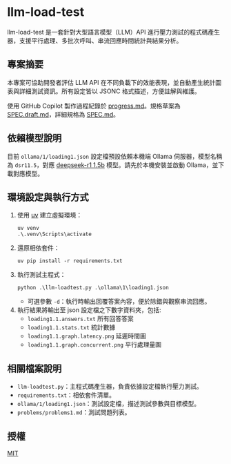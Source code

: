# llm-load-test

llm-load-test 是一套針對大型語言模型（LLM）API 進行壓力測試的程式碼產生器，支援平行處理、多批次呼叫、串流回應時間統計與結果分析。

## 專案摘要
本專案可協助開發者評估 LLM API 在不同負載下的效能表現，並自動產生統計圖表與詳細測試資訊。所有設定皆以 JSONC 格式描述，方便註解與維護。

使用 GitHub Copilot 製作過程紀錄於 [progress.md](progress.md)。規格草案為 [SPEC.draft.md](SPEC.draft.md)，詳細規格為 [SPEC.md](SPEC.md)。

## 依賴模型說明
目前 `ollama/1/loading1.json` 設定檔預設依賴本機端 Ollama 伺服器，模型名稱為 `dsr11.5`，對應 [deepseek-r1 1.5b](https://ollama.com/library/deepseek-r1:1.5b) 模型。請先於本機安裝並啟動 Ollama，並下載對應模型。

## 環境設定與執行方式
1. 使用 [uv](https://github.com/astral-sh/uv) 建立虛擬環境：
   ```pwsh
   uv venv
   .\.venv\Scripts\activate
   ```
2. 還原相依套件：
   ```pwsh
   uv pip install -r requirements.txt
   ```
3. 執行測試主程式：
   ```pwsh
   python .\llm-loadtest.py .\ollama\1\loading1.json
   ```
   - 可選參數 `-d`：執行時輸出回覆答案內容，便於除錯與觀察串流回應。
4. 執行結果將輸出至 json 設定檔之下數字資料夾，包括:
   - `loading1.1.answers.txt` 所有回答答案
   - `loading1.1.stats.txt` 統計數據
   - `loading1.1.graph.latency.png` 延遲時間圖
   - `loading1.1.graph.concurrent.png` 平行處理量圖

## 相關檔案說明
- `llm-loadtest.py`：主程式碼產生器，負責依據設定檔執行壓力測試。
- `requirements.txt`：相依套件清單。
- `ollama/1/loading1.json`：測試設定檔，描述測試參數與目標模型。
- `problems/problems1.md`：測試問題列表。

## 授權

[MIT](LICENSE)